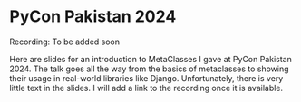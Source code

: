 # PyCon Pakistan 2024

Recording: To be added soon

Here are slides for an introduction to MetaClasses I gave at PyCon Pakistan 2024. The talk goes all the way from the basics of metaclasses to showing their usage in real-world libraries like Django. Unfortunately, there is very little text in the slides. I will add a link to the recording once it is available.
